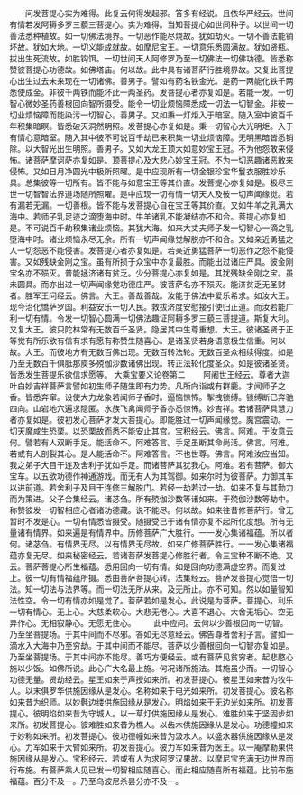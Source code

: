 <!-- { "loadSidebar": true } -->
　　问发菩提心实为难得。此复云何得发起邪。答多有经说。且依华严经云。世间有情若发阿耨多罗三藐三菩提心。实为难得。当知菩提心如世间种子。以世间一切善法悉种植故。如一切佛法境界。一切恶作能尽烧故。犹如劫火。一切不善法能销坏故。犹如大地。一切义能成就故。如摩尼宝王。一切意乐悉圆满故。犹如贤瓶。拔出生死流故。如胜钩饵。一切世间天人阿修罗乃至一切佛法一切佛功德。皆悉称赞彼菩提心功德故。如佛塔庙。何以故。此中具有诸菩萨行胜境界故。又复此菩提心出生过去未来现在一切诸佛。善男子。譬如有药名铁金光。是药一两能化铁千两悉使成金。非彼千两铁而能坏此一两圣药。发菩提心者亦复如是。若能一发。一切智心微妙圣药善根回向智所摄受。能令一切业烦恼障悉成一切法一切智金。非彼一切业烦恼障而能染污一切智心。善男子。又如秉一灯炬入于暗室。随入室中彼百千年积集暗瞑。皆悉破灭洞然明照。发菩提心亦复如是。秉一切智心大光明炬。入于有情心意暗室。随入其中彼不可说百千劫已来积集一切业烦恼障。无明黑暗皆悉销除。以大智光出生明照。善男子。又如大龙王顶大如意妙宝王冠。不为他怨敢来侵怖。诸菩萨摩诃萨亦复如是。顶菩提心及大悲心妙宝王冠。不为一切恶趣诸恶敢来侵怖。又如日月净圆光中极所照曜。是中应现所有一切金银珍宝华鬘衣服胜妙乐具。总集彼等一切所有。皆不能与如意宝王等其价直。发菩提心亦复如是。极尽三世一切智智法界道场随所照曜。是中应现一切有情一切天人及彼一切声闻缘觉。若有漏若无漏。一切善根。皆不能与发菩提心自在宝王等其价直。又如牛羊之乳满大海中。若师子乳足迹之滴堕海中时。牛羊诸乳不能凝结亦不和合。菩提心亦复如是。不可说百千劫积集诸业烦恼。其犹大海。如来大丈夫师子发一切智心一滴之乳堕海中时。诸业烦恼永尽无余。所有一切声闻缘觉解脱亦不和合。又如亲近勇猛之人一切怨恶不能侵害。发菩提心者亦复如是。若亲近勇猛菩萨一切恶作之怨不能侵害。又如残缺金刚之宝。虽有所损于众宝中亦复最胜。而能出过诸庄严具。彼金刚宝名亦不殒灭。普能拯济诸有贫乏。少分菩提心亦复如是。其犹残缺金刚之宝。虽未圆具。而亦出过一切声闻缘觉功德庄严。彼菩萨名亦不殒灭。能济贫乏无圣财者。胜军王问经云。佛言。大王。善哉善哉。汝能于佛法中爱乐希求。如汝大王。现今治化憍萨罗国。利益安乐一切人民。救拔济度安慰接引使归正道。而汝若能广利一切有情。令发一切智心圆满一切佛法趣证阿耨多罗三藐三菩提道。斯复大利。又复大王。彼只陀林常有无数百千圣贤。隐居其中生尊重想。大王。彼诸圣贤于正等觉有所乐欲有信有求有愿有称赞生随喜心。是诸圣贤若身语意极生信重。何以故。大王。而彼地方有无数百佛出现。无数百转法轮。无数百圣众相续得度。如是乃至无数百千俱胝那庾多殑伽沙数诸佛出现。转正法轮化度圣众。如是彼诸圣贤。皆悉发生菩提乐欲信求愿等。
大乘宝要义论卷第二
　　阿阇世王经云。尊者大迦叶白妙吉祥菩萨言譬如初生师子随生即有力势。凡所向诣或有群鹿。才闻师子之香。皆悉奔窜。设使大力龙象若闻师子香时。逼恼惊怖。掣拽锁缚。锁缚断已奔驰四向。山岩地穴遍求隐匿。水族飞禽闻师子香亦悉惊怖。妙吉祥。若诸菩萨具慧力者亦复如是。彼初发心菩萨才发大菩提心。即能胜过一切声闻缘觉。魔宫震动。一切天魔咸生恐栗。以恐栗故而悉不能安止其宫。宝积经云。佛言。阿难。于汝意云何。譬若有人双断手足。能活命不。阿难答言。手足虽断其命尚活。佛言。阿难。若或有人剖裂其心。是人能活命不。阿难答言。不也世尊。佛言。阿难汝应当知。我之弟子大目干连及舍利子犹如手足。而诸菩萨其犹我心。阿难。若有菩萨。御大宝车。以五欲功德作神通游戏。而无有人为其驾御。如来尔时为彼菩萨。力御其车以进前道。若舍利子及目干连修三解脱门。若经一劫若过一劫。如来不复与其勤力而为策进。父子合集经云。诸苾刍。所有殑伽沙数等诸如来。于殑伽沙数等劫中。称赞彼发一切智相应心者诸功德藏。说不能尽。何以故。如来往昔修菩萨行。曾无暂时不发是心。一切有情悉皆摄受。随摄受已于诸有情亦复不起所化度想。所有无量诸有情界。如来遍是有情界中。历修菩萨广大胜行。一一发心集诸福蕴。所以者何。诸苾刍。有情界无尽。以有情界无尽故。如来广修菩萨胜行。一一发心集诸福蕴亦复无尽。如来秘密经云。若诸菩萨发菩提心修胜行者。令三宝种不断不绝。又云。菩萨菩提心所生福蕴。悉用回向一切有情。如是回向功德满虚空界。而复过上。彼一切有情福蕴所摄。悉由菩萨菩提心转。法集经云。菩萨发菩提心觉悟一切法。知一切法与法界等。而一切法无所从来。及无所止。亦不可知。然以如量智知法性空。令一切有情亦如是觉了。菩萨若如是发心。此说是为菩萨。菩提心。利乐一切有情心。无上心。大慈柔软心。大悲无倦心。大喜不退心。大舍无垢心。空无异作心。无相寂静心。无愿无住心。
　　此中应问。云何以少善根回向一切智。乃至坐菩提场。于其中间而不尽邪。答如无尽意经云。佛告尊者舍利子言。譬如一滴水入大海中乃至穷劫。于其中间而不能尽。菩萨以少善根回向一切智亦复如是。乃至坐菩提场。于其中间亦不能尽。善巧方便经云。或有菩萨见贫穷者。起悲愍心施以少饭。如佛所说。此心广大名最上施。何况诸所施法。其施虽少而。一切智心功德无量。贤劫经云。星王如来于声授如来所。初发菩提心。彼星王如来昔为牧牛人。以末俱罗华供施因缘从是发心。名称如来于电光如来所。初发菩提心。彼名称如来昔为织师。以妙氎边缕供施因缘从是发心。明焰如来于无边光如来所。初发菩提心。彼明焰如来昔为守城人。以一草灯供施因缘从是发心。难胜如来于坚固步如来所。初发菩提心。彼难胜如来昔为樵人。以齿木供施因缘从是发心。功德幢如来于妙称如来所。初发菩提心。彼功德幢如来昔为汲水人。以盛水器供施因缘从是发心。力军如来于大臂如来所。初发菩提心。彼力军如来昔为医王。以一庵摩勒果供施因缘从是发心。宝积经云。若或有人为求阿罗汉果故。以摩尼宝充满无边世界而行布施。有菩萨乘人见已发一切智相应随喜心。而此相应随喜所有福蕴。比前布施福蕴。百分不及一。乃至乌波尼杀昙分亦不及一。
